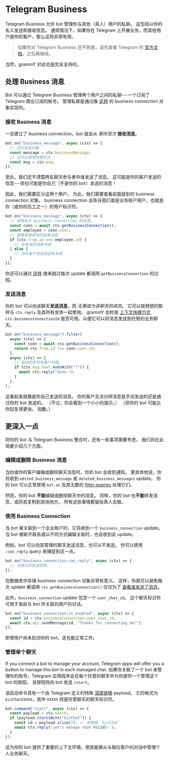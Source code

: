 # Telegram Business

Telegram Business 允许 bot 管理你与其他（真人）用户的私聊。
这包括以你的名义发送和接收信息。
通常情况下，如果你在 Telegram 上开展业务，而其他用户是你的客户，那么这将非常有用。

> 如果你对 Telegram Business 还不熟悉，请先查看 Telegram 的 [官方文档](https://core.telegram.org/bots#manage-your-business)，之后再继续。

当然，grammY 对此也是完全支持的。

## 处理 Business 消息

Bot 可以通过 Telegram Business 管理两个用户之间的私聊---一个订阅了 Telegram 商业订阅的帐号。
管理私聊是通过像 [这样](/ref/types/businessconnection) 的 _business connection_ 对象实现的。

### 接收 Business 消息

一旦建立了 business connection，bot 就会从 _聊天双方_ **接收消息**。

```ts
bot.on("business_message", async (ctx) => {
  // 访问消息对象.
  const message = ctx.businessMessage;
  // 也可以使用快捷方式
  const msg = ctx.msg;
});
```

至此，我们还不清楚两名聊天参与者中谁发送了消息。
这可能是你的客户发送的信息---但也可能是你自己（不是你的 bot）发送的消息！

因此，我们需要区分这两个用户。
为此，我们需要查看前面提到的 business connection 对象。
business connection 会告诉我们谁是业务账户用户，也就是你（或你的员工之一）的用户标识符。

```ts
bot.on("business_message", async (ctx) => {
  // 获取有关 business connection 的信息。
  const conn = await ctx.getBusinessConnection();
  const employee = conn.user;
  // 查看是谁发送的这条消息
  if (ctx.from.id === employee.id) {
    // 你发送的这条消息
  } else {
    // 你的客户发送的这条消息
  }
});
```

你还可以通过 [这样](#使用-business-connection) 做来跳过每次 update 都调用 `getBusinessConnection` 的过程。

### 发送消息

你的 bot 可以向该聊天**发送消息**，而 _无需成为该聊天的成员_。
它可以按预想的那样与 `ctx.reply` 及其所有变体一起使用。
grammY 会检查 [上下文快捷方式](../guide/context#快捷方式) `ctx.businessConnectionId` 是否可用，以便它可以将消息发送到托管的业务聊天。

```ts
bot.on("business_message").filter(
  async (ctx) => {
    const conn = await ctx.getBusinessConnection();
    return ctx.from.id !== conn.user.id;
  },
  async (ctx) => {
    // 自动回复所有客户问题。
    if (ctx.msg.text.endsWith("?")) {
      await ctx.reply("Soon.");
    }
  },
);
```

这看起来就像是你自己发送的消息。
你的客户无法分辨消息是手动发送的还是通过你的 bot 发送的。
（不过，你会看到一个小小的提示。）
（但你的 bot 可能比你回复得更快。
抱歉。）

## 更深入一点

将你的 bot 与 Telegram Business 整合时，还有一些事项需要考虑。
我们将在此简要介绍几个方面。

### 编辑或删除 Business 消息

当你或你的客户编辑或删除聊天消息时，你的 bot 会收到通知。
更具体地说，你将收到 `edited_business_message` 或 `deleted_business_messages` update。
你的 bot 可以正常使用 `bot.on` 及其无数的 [filter queries](../guide/filter-queries) 处理它们。

然而，你的 bot **不能**编辑或删除聊天中的消息。
同样，你的 bot 也**不能**转发消息，或将其复制到其他地方。
所有这些事情都留给真人去做。

### 使用 Business Connection

当 bot 被关联到一个企业账户时，它将收到一个 `business_connection` update。
当 bot 被断开联系或以不同方式编辑关联时，也会收到此 update。

例如，bot 可以向其管理的聊天发送消息，也可以不发送。
你可以使用 `:can_reply` query 来捕捉到这一点。

```ts
bot.on("business_connection:can_reply", async (ctx) => {
  // 关联允许发送信息。
});
```

在数据库中存储 business connection 对象非常有意义。
这样，你就可以避免每次 update 都调用 `ctx.getBusinessConnection()` 仅仅为了 [查看谁发送了消息](#接收-business-消息)。

此外，`business_connection` update 包含一个 `user_chat_id`。
这个聊天标识符可用于发起与 bot 所关联的用户的对话。

```ts
bot.on("business_connection:is_enabled", async (ctx) => {
  const id = ctx.businessConnection.user_chat_id;
  await ctx.api.sendMessage(id, "Thanks for connecting me!");
});
```

即使用户尚未启动你的 bot，这也能正常工作。

### 管理单个聊天

If you connect a bot to manage your account, Telegram apps will offer you a button to manage this bot in each managed chat.
如果你关联了一个 bot 来管理你的账号，Telegram 应用程序会在每个托管的聊天中为你提供一个管理这个 bot 的按钮。
该按钮将向 bot 发送 `/start`。

该启动命令具有一个由 Telegram 定义的特殊 [深度链接](../guide/commands#深度链接支持) payload。
它的格式为 `bizChatXXXXX`，其中 `XXXXX` 将是托管聊天的聊天标识符。

```ts
bot.command("start", async (ctx) => {
  const payload = ctx.match;
  if (payload.startsWith("bizChat")) {
    const id = payload.slice(7); // 剥离掉 `bizChat`
    await ctx.reply(`Let's manage chat #${id}!`);
  }
});
```

这为你的 bot 提供了重要的上下文环境，使其能够从与每位客户的对话中管理个人业务聊天。
